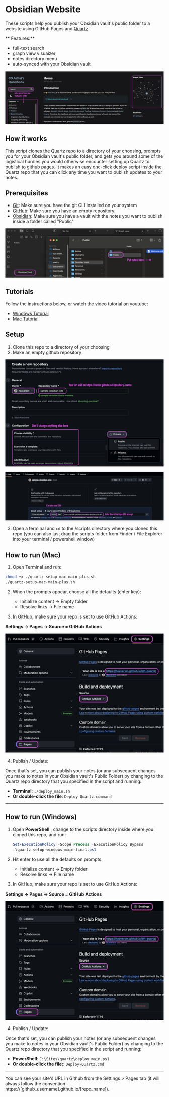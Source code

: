 # Obsidian Website

These scripts help you publish your Obsidian vault's public folder to a website using GitHub Pages and [Quartz](https://quartz.jzhao.xyz/). 

** Features:**

- full-text search
- graph view visuaizer
- notes directory menu
- auto-synced with your Obsidian vault

![Website Features](./img/features.jpg)

## How it works

This script clones the Quartz repo to a directory of your choosing, prompts you for your Obsidian vault's public folder, and gets you around some of the logistical hurdles you would otherwise encounter setting up Quartz to publish to github pages. It makes an easy one-click deploy script inside the Quartz repo that you can click any time you want to publish updates to your notes. 

## Prerequisites

- [Git](https://git-scm.com/): Make sure you have the git CLI installed on your system
- [GitHub](https://github.com/): Make sure you have an empty repository. 
- [Obsidian](https://obsidian.md/): Make sure you have a vault with the notes you want to publish inside a folder called "Public"

![Obsidian Public Vault](./img/obsidian-vault.jpg)

## Tutorials

Follow the instructions below, or watch the video tutorial on youtube: 

- [Windows Tutorial](https://youtu.be/g7wCk5YmyqU)
- [Mac Tutorial](https://youtu.be/g7wCk5YmyqU)

## Setup


1. Clone this repo to a directory of your choosing
2. Make an empty github repository

![Create New GitHub Repository](./img/new-repo.jpg)

![Your Repo URL](./img/after-create.jpg)


3. Open a terminal and `cd` to the /scripts directory where you cloned this repo (you can also just drag the scripts folder from Finder / File Explorer into your terminal / powershell window)

## How to run (Mac)

1. Open Terminal and run:

``` bash
chmod +x ./quartz-setup-mac-main-plus.sh
./quartz-setup-mac-main-plus.sh
```

2. When the prompts appear, choose all the defaults (enter key):

   -   Initialize content → Empty folder
   -   Resolve links → File name

3. In GitHub, make sure your repo is set to use GitHub Actions:
   
**Settings → Pages → Source = GitHub Actions**

![GitHub Pages Setup](./img/github-setup.jpg)

4. Publish / Update:

Once that's set, you can publish your notes (or any subsequent changes you make to notes in your Obsidian vault's Public Folder) by changing to the Quartz repo directory that you specified in the script and running:

- **Terminal**: `./deploy_main.sh`
- **Or double-click the file**: `Deploy Quartz.command`

---


## How to run (Windows)

1. Open **PowerShell** , change to the scripts directory inside where you cloned this repo, and run:

   ``` powershell
   Set-ExecutionPolicy -Scope Process -ExecutionPolicy Bypass
   .\quartz-setup-windows-main-final.ps1
   ```

2. Hit enter to use all the defaults on prompts:

   -   Initialize content → Empty folder
   -   Resolve links → File name

3. In GitHub, make sure your repo is set to use GitHub Actions:
   
**Settings → Pages → Source = GitHub Actions**

![GitHub Pages Setup](./img/github-setup.jpg)

4. Publish / Update:

Once that's set, you can publish your notes (or any subsequent changes you make to notes in your Obsidian vault's Public Folder) by changing to the Quartz repo directory that you specified in the script and running:

- **PowerShell**: `C:\Sites\quartz\deploy_main.ps1`
- **Or double-click the file:**: `Deploy-Quartz.cmd`

---

You can see your site's URL in Github from the Settings > Pages tab (it will always follow the convention https://[github_username].github.io/[repo_name]).
